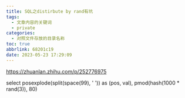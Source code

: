 ```yaml
---
title: SQL之distirbute by rand有坑
tags:
  - 文章内容的关键词
  - private
categories:
  - 对照文件存放的目录名称
toc: true
abbrlink: 68201c19
date: 2023-05-23 17:29:09
---
```

https://zhuanlan.zhihu.com/p/252776975

 

select
posexplode(split(space(99), ' ')) as (pos, val),
pmod(hash(1000 * rand(3)), 80)